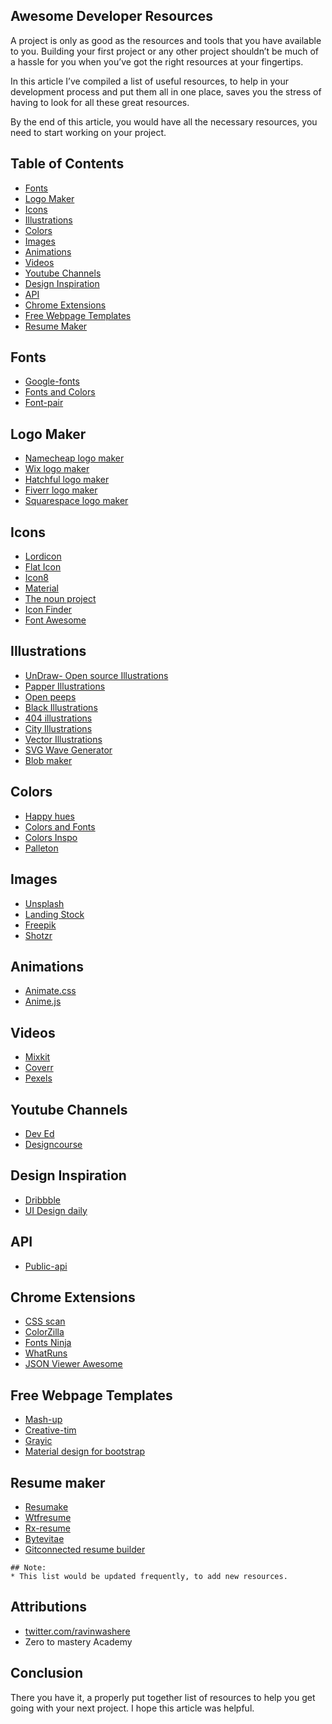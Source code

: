 ## Awesome Developer Resources

A project is only as good as the resources and tools that you have available to you. Building your first project or any other project shouldn’t be much of a hassle for you when you’ve got the right resources at your fingertips.

In this article I’ve compiled a list of useful resources, to help in your development process and put them all in one place, saves you the stress of having to look for all these great resources.

By the end of this article, you would have all the necessary resources, you need to start working on your project.

## Table of Contents
* [Fonts](##Fonts)
* [Logo Maker](##Logo-Maker)
* [Icons](##Icons)
* [Illustrations](##Illustrations)
* [Colors](##Colors)
* [Images](##Images)
* [Animations](##Animations)
* [Videos](##Videos)
* [Youtube Channels](##Youtube-Channels)
* [Design Inspiration](##Design-Inspiration)
* [API](##API)
* [Chrome Extensions](##Chrome-Extensions)
* [Free Webpage Templates](##Free-Webpage-Templates)
* [Resume Maker](##Resume-maker)

## Fonts
* [Google-fonts](https://fonts.google.com/)
* [Fonts and Colors](https://https://www.colorsandfonts.com/)
* [Font-pair](https://fontpair.co/)

## Logo Maker
* [Namecheap logo maker](https://www.namecheap.com/logo-maker)
* [Wix logo maker ](https://www.wix.com/logobrand/wix-logo-maker?utm_source=google&utm_medium=cpc&utm_campaign=1624436120^62150769059&experiment_id=wix%20logo%20maker^e^397585233258^&gclid=Cj0KCQjw9IX4BRCcARIsAOD2OB33OckwlbIRdVsgugpEjelDTaJO4Mg86nBGUaezfSF5o7MLW2H57VgaAsovEALw_wcB)
* [Hatchful logo maker ](https://hatchful.shopify.com/)
* [Fiverr logo maker](https://www.fiverr.com/logo-maker)
* [Squarespace logo maker](https://www.squarespace.com/logo#N4IghgrgLgFgpgExALgGZgDYGc4F8gAA)

## Icons
* [Lordicon](https://lordicon.com)
* [Flat Icon](https://www.flaticon.com)
* [Icon8](https://icons8.com/)
* [Material](https://material.io/resources/icons/?style=baseline)
* [The noun project](https://thenounproject.com/)
* [Icon Finder](https://www.iconfinder.com/free_icons)
* [Font Awesome](https://fontawesome.com/)

## Illustrations
* [UnDraw- Open source Illustrations](https://undraw.co/)
* [Papper Illustrations](https://iconscout.com/paper-illustrations) 
* [Open peeps](https://openpeeps.com/)
* [Black Illustrations](https://www.blackillustrations.com/)
* [404 illustrations ](https://www.kapwing.com/404-illustrations)
* [City Illustrations ](https://www.startupmilk.com/city-kit)
* [Vector Illustrations](https://icons8.com/illustrations)
* [SVG Wave Generator](https://getwaves.io/)
* [Blob maker](https://www.blobmaker.app/)
## Colors
* [Happy hues](https:/https://www.happyhues.co/)
* [Colors and Fonts](https://www.colorsandfonts.com/)
* [Colors Inspo](https://colorsinspo.com/)
* [Palleton](https://paletton.com/#uid=c5-2L0q3e0kllllaFw0g0qFqFg0w0aF)
## Images
* [Unsplash](https://unsplash.com/)
* [Landing Stock](https://landingstock.com/)
* [Freepik](https://freepik.com/)
* [Shotzr](https://www.shotzr.com/)
## Animations
* [Animate.css](https://animate.style/)
* [Anime.js](https://animejs.com/)
## Videos
* [Mixkit](https://mixkit.co/)
* [Coverr](https://coverr.co/)
* [Pexels](https://www.pexels.com/videos)
## Youtube Channels
* [Dev Ed](https://www.youtube.com/channel/UClb90NQQcskPUGDIXsQEz5Q)
* [Designcourse](https://www.youtube.com/channel/UCVyRiMvfUNMA1UPlDPzG5Ow)
## Design Inspiration
* [Dribbble](https://dribbble.com/)
* [UI Design daily](https://uidesigndaily.com/)
## API
* [Public-api](https://public-apis.xyz/)
## Chrome Extensions
* [CSS scan](https://getcssscan.com)
* [ColorZilla](https://colorzilla.com)
* [Fonts Ninja](https://fonts.ninja)
* [WhatRuns](https://whatruns.com)
* [JSON Viewer Awesome](https://chrome.google.com/webstore/detail/json-viewer-awesome/iemadiahhbebdklepanmkjenfdebfpfe/related)
## Free Webpage Templates
* [Mash-up](https://www.mashup-template.com/templates.html)
* [Creative-tim](https://www.creative-tim.com/templates/free)
* [Grayic](https://grayic.com/shade/)
* [Material design for bootstrap](https://mdbootstrap.com/) 

## Resume maker
* [Resumake](https://resumake.io)
* [Wtfresume](https://wtfresume.com) 
* [Rx-resume](https://https://rx-resume.web.app/)
* [Bytevitae](https://cv.bytevitae.com/login)
* [Gitconnected resume builder](https://gitconnected.com/resume-builder)

```
## Note:
* This list would be updated frequently, to add new resources.
```
## Attributions
* [twitter.com/ravinwashere](https://twitter.com/ravinwashere/status/1283786318628007936)
* Zero to mastery Academy

## Conclusion
There you have it, a properly put together list of resources to help you get going with your next project. I hope this article was helpful.